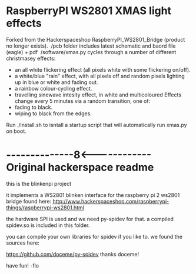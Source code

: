 

RaspberryPI WS2801 XMAS light effects
=====================================

Forked from the Hackerspaceshop RaspberryPI_WS2801_Bridge (product no longer exists).
​
/pcb  folder includes latest schematic and baord file (eagle)  + pdf
​
/software/xmas.py cycles through a number of different christmasey effects:
- an all white flickering effect (all pixels white with some flickering on/off).
- a white/blue "rain" effect, with all pixels off and random pixels lighting up in blue or white and fading out.
- a rainbow colour-cycling effect.
- travelling sinewave intesity effect, in white and multicoloured
​
Effects change every 5 minutes via a random transition, one of:
- fading to black.
- wiping to black from the edges.

Run ./install.sh to isntall a startup script that will automatically run xmas.py on boot.

--------------8<------------
Original hackerspace readme
===========================

this is the blinkenpi project

it implements a WS2801 blinken interface for the raspberry pi 2 ws2801 bridge found here: http://www.hackerspaceshop.com/raspberrypi-things/raspberrypi-ws2801.html


the hardware SPI is used and we need py-spidev for that.
a compiled spidev.so is included in this folder.

you can compile your own libraries for spidev if you like to. 
we found the sources here:

https://github.com/doceme/py-spidev
thanks doceme!

have fun!
-flo


